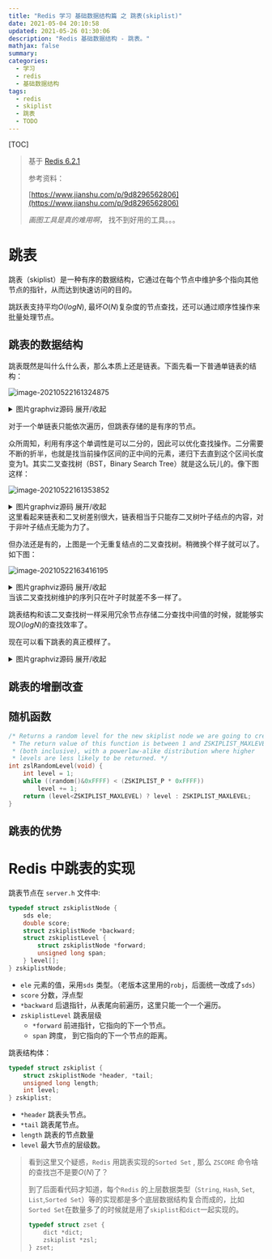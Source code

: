 ```yaml
---
title: "Redis 学习 基础数据结构篇 之 跳表(skiplist)"
date: 2021-05-04 20:10:58
updated: 2021-05-26 01:30:06
description: "Redis 基础数据结构 - 跳表。"
mathjax: false
summary:
categories:
  - 学习
  - redis
  - 基础数据结构
tags:
  - redis
  - skiplist
  - 跳表
  - TODO
---
```


[TOC]

> 基于 [Redis 6.2.1](https://github.com/redis/redis/tree/6.2.1)
>
> 参考资料：
>
> [https://www.jianshu.com/p/9d8296562806](https://www.jianshu.com/p/9d8296562806)
>
> *画图工具是真的难用啊*， 找不到好用的工具。。。

# 跳表

跳表（skiplist）是一种有序的数据结构，它通过在每个节点中维护多个指向其他节点的指针，从而达到快速访问的目的。

跳跃表支持平均$O(log N)$, 最坏$O(N)$复杂度的节点查找，还可以通过顺序性操作来批量处理节点。

## 跳表的数据结构

跳表既然是叫什么什么表，那么本质上还是链表。下面先看一下普通单链表的结构：

![image-20210522161324875](https://fastly.jsdelivr.net/gh/tabris233/cdn-assets/PicGo/2021/05/22/20210522161324.png)

<details><summary>图片graphviz源码 展开/收起</summary>
```graphviz
digraph link {
  rankdir = LR;  //让图片横过来
  node[shape = record]; //record形状是专门用来做类似”结构体“的东西的
  1[label = "{1|}"];//每个的'|'都是一列
  2[label = "{2|}"];
  3[label = "{3|}"];
  4[label = "{4|}"];
  5[label = "{5|}"];
  6[label = "{6|}"];
  7[label = "{7|}"];
  8[label = "{8|NULL}"];
  1->2:w;
  2->3:w;
  3->4:w;
  4->5:w;
  5->6:w;
  6->7:w;
  7->8:w;
}
```
</details>

对于一个单链表只能依次遍历，但跳表存储的是有序的节点。

众所周知，利用有序这个单调性是可以二分的，因此可以优化查找操作。二分需要不断的折半，也就是找当前操作区间的正中间的元素，递归下去直到这个区间长度变为1。其实二叉查找树（BST，Binary Search Tree）就是这么玩儿的。像下图这样：

![image-20210522161353852](https://fastly.jsdelivr.net/gh/tabris233/cdn-assets/PicGo/2021/05/22/20210522161353.png)

<details><summary>图片graphviz源码 展开/收起</summary>
```graphviz
digraph G{
  graph [ordering="out"];
  4 -> 2;
  4 -> 6;
  2 -> 1;
  2 -> 3;
  6 -> 5;
  6 -> 7;
}
```
</details>
这里看起来链表和二叉树差别很大，链表相当于只能存二叉树叶子结点的内容，对于非叶子结点无能为力了。

但办法还是有的，上图是一个无重复结点的二叉查找树。稍微换个样子就可以了。如下图：

![image-20210522163416195](https://fastly.jsdelivr.net/gh/tabris233/cdn-assets/PicGo/2021/05/22/20210522163416.png)

<details><summary>图片graphviz源码 展开/收起</summary>
```graphviz
digraph G{
  graph [ordering="out"];
  l11[label = "1"];
  l21[label = "1"];
  l31[label = "1"];
  l41[label = "1"];
  l25[label = "5"];
  l33[label = "3"];
  l35[label = "5"];
  l42[label = "2"];
  l43[label = "3"];
  l44[label = "4"];
  l45[label = "5"];
  l46[label = "6"];
  l47[label = "7"];
  l11->l21;
  l11->l25;
  l21->l31;
  l21->l33;
  l25->l35;
  l25->l47;
  l31->l41;
  l31->l42;
  l33->l43;
  l33->l44;
  l35->l45;
  l35->l46;
}
```
</details>
当该二叉查找树维护的序列只在叶子时就差不多一样了。

跳表结构和该二叉查找树一样采用冗余节点存储二分查找中间值的时候，就能够实现$O(log N)$的查找效率了。

现在可以看下跳表的真正模样了。

<details><summary>图片graphviz源码 展开/收起</summary>
```graphviz
digraph link {
    rankdir = LR;  //让图片横过来
    node[shape = record];//record形状是专门用来做类似”结构体“的东西的
    1[label = "{1|}"];//每个的'|'都是一列
    2[label = "{2|}"];
    3[label = "{3|}"];
    4[label = "{4|}"];
    5[label = "{5|}"];
    6[label = "{6|}"];
    7[label = "{7|}"];
    8[label = "{8|NULL}"];
    1->2:w;
    2->3:w;
    3->4:w;
    4->5:w;
    5->6:w;
    6->7:w;
    7->8:w;
}
```
</details>


## 跳表的增删改查



## 随机函数

```c
/* Returns a random level for the new skiplist node we are going to create.
 * The return value of this function is between 1 and ZSKIPLIST_MAXLEVEL
 * (both inclusive), with a powerlaw-alike distribution where higher
 * levels are less likely to be returned. */
int zslRandomLevel(void) {
    int level = 1;
    while ((random()&0xFFFF) < (ZSKIPLIST_P * 0xFFFF))
        level += 1;
    return (level<ZSKIPLIST_MAXLEVEL) ? level : ZSKIPLIST_MAXLEVEL;
}
```



## 跳表的优势

# Redis 中跳表的实现

跳表节点在 `server.h` 文件中:

```c
typedef struct zskiplistNode {
    sds ele;
    double score;
    struct zskiplistNode *backward;
    struct zskiplistLevel {
        struct zskiplistNode *forward;
        unsigned long span;
    } level[];
} zskiplistNode;
```

-   `ele` 元素的值，采用`sds` 类型。（老版本这里用的`robj`，后面统一改成了`sds`）
-   `score` 分数，浮点型
-   `*backward` 后退指针，从表尾向前遍历，这里只能一个一个遍历。
-   `zskiplistLevel` 跳表层级
    -   `*forward` 前进指针，它指向的下一个节点。
    -   `span` 跨度， 到它指向的下一个节点的距离。

跳表结构体：

```c
typedef struct zskiplist {
    struct zskiplistNode *header, *tail;
    unsigned long length;
    int level;
} zskiplist;
```

-   `*header` 跳表头节点。
-   `*tail` 跳表尾节点。
-   `length` 跳表的节点数量
-   `level` 最大节点的层级数。

>   看到这里又个疑惑，`Redis` 用跳表实现的`Sorted Set` , 那么 `ZSCORE` 命令啥的查找岂不是要$O(N)$了？
>
>   到了后面看代码才知道，每个`Redis` 的上层数据类型（`String`, `Hash`, `Set`, `List`,`Sorted Set`）等的实现都是多个底层数据结构复合而成的，比如`Sorted Set`在数量多了的时候就是用了`skiplist`和`dict`一起实现的。
>
>   ```c
>   typedef struct zset {
>       dict *dict;
>       zskiplist *zsl;
>   } zset;
>   ```
